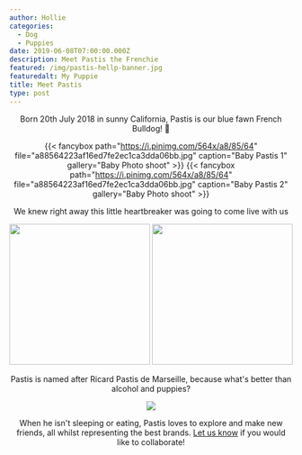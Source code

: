 ```yaml
---
author: Hollie
categories:
  - Dog
  - Puppies
date: 2019-06-08T07:00:00.000Z
description: Meet Pastis the Frenchie
featured: /img/pastis-hellp-banner.jpg
featuredalt: My Puppie
title: Meet Pastis
type: post
---
```

<div align="center">

Born 20th July 2018 in sunny California, Pastis is our blue fawn French Bulldog!  ‎🐾

{{< fancybox path="https://i.pinimg.com/564x/a8/85/64" file="a88564223af16ed7fe2ec1ca3dda06bb.jpg" caption="Baby Pastis 1" gallery="Baby Photo shoot" >}}
{{< fancybox path="https://i.pinimg.com/564x/a8/85/64" file="a88564223af16ed7fe2ec1ca3dda06bb.jpg" caption="Baby Pastis 2" gallery="Baby Photo shoot" >}}

We knew right away this little heartbreaker was going to come live with us

<img src="https://i.pinimg.com/originals/e5/89/af/e589af1b647875d09f0d5447dc1c5698.png" height="250">  <img src="https://i.pinimg.com/originals/22/d1/8f/22d18f6474bf14b71c80dc2b354f03a9.png" height="250">

Pastis is named after Ricard Pastis de Marseille, because what's better than alcohol and puppies?

<img src="https://i.pinimg.com/564x/17/07/a5/1707a543ad2384f665e6b506a965d676.jpg">

When he isn't sleeping or eating, Pastis loves to explore and make new friends, all whilst representing the best brands. <a href="mailto:pastis@thepost.family" target="_top">Let us know</a> if you would like to collaborate!

</center>
